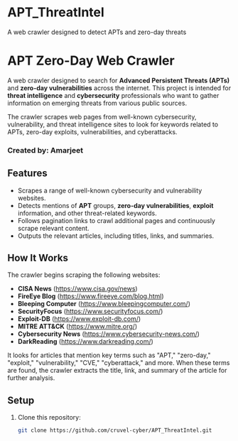 # APT_ThreatIntel
A web crawler designed to detect APTs and zero-day threats
# APT Zero-Day Web Crawler

A web crawler designed to search for **Advanced Persistent Threats (APTs)** and **zero-day vulnerabilities** across the internet. This project is intended for **threat intelligence** and **cybersecurity** professionals who want to gather information on emerging threats from various public sources.

The crawler scrapes web pages from well-known cybersecurity, vulnerability, and threat intelligence sites to look for keywords related to APTs, zero-day exploits, vulnerabilities, and cyberattacks.

### Created by: **Amarjeet**

## Features

- Scrapes a range of well-known cybersecurity and vulnerability websites.
- Detects mentions of **APT** groups, **zero-day vulnerabilities**, **exploit** information, and other threat-related keywords.
- Follows pagination links to crawl additional pages and continuously scrape relevant content.
- Outputs the relevant articles, including titles, links, and summaries.

## How It Works

The crawler begins scraping the following websites:
- **CISA News** (https://www.cisa.gov/news)
- **FireEye Blog** (https://www.fireeye.com/blog.html)
- **Bleeping Computer** (https://www.bleepingcomputer.com/)
- **SecurityFocus** (https://www.securityfocus.com/)
- **Exploit-DB** (https://www.exploit-db.com/)
- **MITRE ATT&CK** (https://www.mitre.org/)
- **Cybersecurity News** (https://www.cybersecurity-news.com/)
- **DarkReading** (https://www.darkreading.com/)

It looks for articles that mention key terms such as "APT," "zero-day," "exploit," "vulnerability," "CVE," "cyberattack," and more. When these terms are found, the crawler extracts the title, link, and summary of the article for further analysis.

## Setup

1. Clone this repository:
   ```bash
   git clone https://github.com/cruvel-cyber/APT_ThreatIntel.git
   

